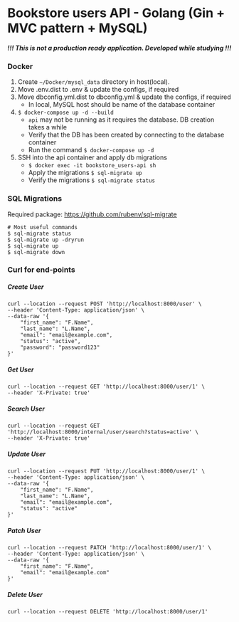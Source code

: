 # Bookstore users API - Golang (Gin + MVC pattern + MySQL)

_**!!! This is not a production ready application. Developed while studying !!!**_

### Docker
1. Create `~/Docker/mysql_data` directory in host(local).
2. Move .env.dist to .env & update the configs, if required
3. Move dbconfig.yml.dist to dbconfig.yml & update the configs, if required
    * In local, MySQL host should be name of the database container
4. `$ docker-compose up -d --build`
    * `api` may not be running as it requires the database. DB creation takes a while 
    * Verify that the DB has been created by connecting to the database container
    * Run the command `$ docker-compose up -d`
5. SSH into the api container and apply db migrations
    * `$ docker exec -it bookstore_users-api sh`
    * Apply the migrations `$ sql-migrate up`
    * Verify the migrations `$ sql-migrate status`

### SQL Migrations
Required package: https://github.com/rubenv/sql-migrate

```
# Most useful commands
$ sql-migrate status
$ sql-migrate up -dryrun
$ sql-migrate up
$ sql-migrate down
```

### Curl for end-points

##### Create User
```
curl --location --request POST 'http://localhost:8000/user' \
--header 'Content-Type: application/json' \
--data-raw '{
    "first_name": "F.Name",
    "last_name": "L.Name",
    "email": "email@example.com",
    "status": "active",
    "password": "password123"
}'
```

##### Get User
```
curl --location --request GET 'http://localhost:8000/user/1' \
--header 'X-Private: true'
```

##### Search User
```
curl --location --request GET 'http://localhost:8000/internal/user/search?status=active' \
--header 'X-Private: true'
```

##### Update User
```
curl --location --request PUT 'http://localhost:8000/user/1' \
--header 'Content-Type: application/json' \
--data-raw '{
    "first_name": "F.Name",
    "last_name": "L.Name",
    "email": "email@example.com",
    "status": "active"
}'
```

##### Patch User
```
curl --location --request PATCH 'http://localhost:8000/user/1' \
--header 'Content-Type: application/json' \
--data-raw '{
    "first_name": "F.Name",
    "email": "email@example.com"
}'
```

##### Delete User
```
curl --location --request DELETE 'http://localhost:8000/user/1'
```
